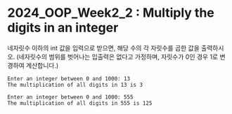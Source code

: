 # 2024_OOP_Week2_2 : Multiply the digits in an integer

네자릿수 이하의 int 값을 입력으로 받으면, 해당 수의 각 자릿수를 곱한 값을 출력하시오. (네자릿수의 범위를 벗어나는 입출력은 없다고 가정하며, 자릿수가 0인 경우 1로 변경하여 계산합니다.)

```
Enter an integer between 0 and 1000: 13
The multiplication of all digits in 13 is 3
```

```
Enter an integer between 0 and 1000: 555
The multiplication of all digits in 555 is 125
```

